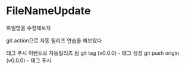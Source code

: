 # FileNameUpdate
파일명을 수정해보자

git action으로 자동 릴리즈 연습을 해보았다

태그 푸시 이벤트로 자동릴리즈 됨
git tag (v0.0.0) - 태그 생성
git push origin (v0.0.0) - 태그 푸시
